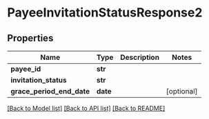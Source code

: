 # PayeeInvitationStatusResponse2

## Properties
Name | Type | Description | Notes
------------ | ------------- | ------------- | -------------
**payee_id** | **str** |  | 
**invitation_status** | **str** |  | 
**grace_period_end_date** | **date** |  | [optional] 

[[Back to Model list]](../README.md#documentation-for-models) [[Back to API list]](../README.md#documentation-for-api-endpoints) [[Back to README]](../README.md)



